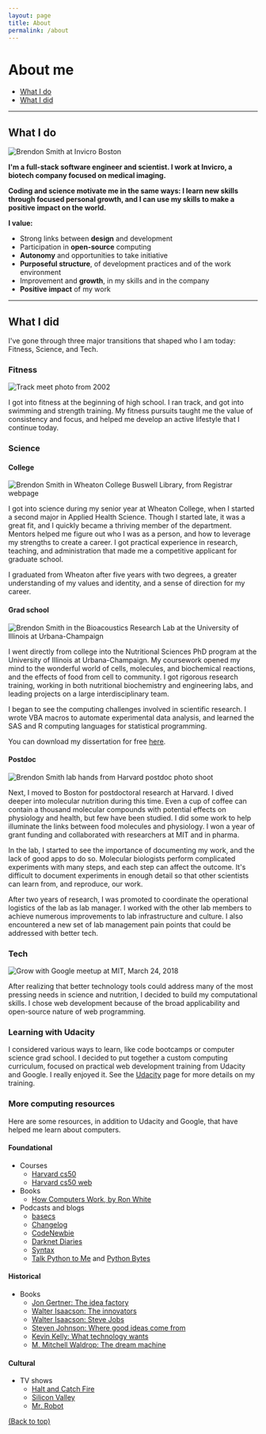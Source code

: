 ```yaml
---
layout: page
title: About
permalink: /about
---
```


# About me

- [What I do](#what-i-do)
- [What I did](#what-i-did)

---

## What I do

<img src="../img/brendon-smith-invicro-casual.jpg" alt="Brendon Smith at Invicro Boston" class="img-thumbnail">

**I'm a full-stack software engineer and scientist. I work at Invicro, a biotech company focused on medical imaging.**

**Coding and science motivate me in the same ways: I learn new skills through focused personal growth, and I can use my skills to make a positive impact on the world.**

**I value:**

- Strong links between **design** and development
- Participation in **open-source** computing
- **Autonomy** and opportunities to take initiative
- **Purposeful structure**, of development practices and of the work environment
- Improvement and **growth**, in my skills and in the company
- **Positive impact** of my work

---

## What I did

I've gone through three major transitions that shaped who I am today: Fitness, Science, and Tech.

<h3 class="no-anchor">Fitness</h3>

<img src="../img/track.jpg" alt="Track meet photo from 2002" class="img-thumbnail">

I got into fitness at the beginning of high school. I ran track, and got into swimming and strength training. My fitness pursuits taught me the value of consistency and focus, and helped me develop an active lifestyle that I continue today.

<h3 class="no-anchor">Science</h3>

<h4 class="no-anchor">College</h4>

<img src="../img/brendon-smith-wheaton-buswell-library.jpg" alt="Brendon Smith in Wheaton College Buswell Library, from Registrar webpage" class="img-thumbnail">

I got into science during my senior year at Wheaton College, when I started a second major in Applied Health Science. Though I started late, it was a great fit, and I quickly became a thriving member of the department. Mentors helped me figure out who I was as a person, and how to leverage my strengths to create a career. I got practical experience in research, teaching, and administration that made me a competitive applicant for graduate school.

I graduated from Wheaton after five years with two degrees, a greater understanding of my values and identity, and a sense of direction for my career.

<h4 class="no-anchor">Grad school</h4>

<img src="../img/brendon-smith-lab-illinois.jpg" alt="Brendon Smith in the Bioacoustics Research Lab at the University of Illinois at Urbana-Champaign" class="img-thumbnail">

I went directly from college into the Nutritional Sciences PhD program at the University of Illinois at Urbana-Champaign. My coursework opened my mind to the wonderful world of cells, molecules, and biochemical reactions, and the effects of food from cell to community. I got rigorous research training, working in both nutritional biochemistry and engineering labs, and leading projects on a large interdisciplinary team.

I began to see the computing challenges involved in scientific research. I wrote VBA macros to automate experimental data analysis, and learned the SAS and R computing languages for statistical programming.

You can download my dissertation for free <a href="https://www.ideals.illinois.edu/handle/2142/72961" target="_blank">here</a>.

<h4 class="no-anchor">Postdoc</h4>

<img src="../img/brendon-smith-lab-hands.jpg" alt="Brendon Smith lab hands from Harvard postdoc photo shoot" class="img-thumbnail">

Next, I moved to Boston for postdoctoral research at Harvard. I dived deeper into molecular nutrition during this time. Even a cup of coffee can contain a thousand molecular compounds with potential effects on physiology and health, but few have been studied. I did some work to help illuminate the links between food molecules and physiology. I won a year of grant funding and collaborated with researchers at MIT and in pharma.

In the lab, I started to see the importance of documenting my work, and the lack of good apps to do so. Molecular biologists perform complicated experiments with many steps, and each step can affect the outcome. It's difficult to document experiments in enough detail so that other scientists can learn from, and reproduce, our work.

After two years of research, I was promoted to coordinate the operational logistics of the lab as lab manager. I worked with the other lab members to achieve numerous improvements to lab infrastructure and culture. I also encountered a new set of lab management pain points that could be addressed with better tech.

<h3 class="no-anchor">Tech</h3>

<img src="../img/gwg-meetup-20180324-mit.jpg" alt="Grow with Google meetup at MIT, March 24, 2018" class="img-thumbnail">

After realizing that better technology tools could address many of the most pressing needs in science and nutrition, I decided to build my computational skills. I chose web development because of the broad applicability and open-source nature of web programming.

<h3>Learning with Udacity</h3>

I considered various ways to learn, like code bootcamps or computer science grad school. I decided to put together a custom computing curriculum, focused on practical web development training from Udacity and Google. I really enjoyed it. See the [Udacity](./udacity.md) page for more details on my training.

<h3>More computing resources</h3>

Here are some resources, in addition to Udacity and Google, that have helped me learn about computers.

<h4>Foundational</h4>

  - Courses
    - [Harvard cs50](https://cs50.harvard.edu)
    - [Harvard cs50 web](https://cs50.github.io/web/)
  - Books
    - [How Computers Work, by Ron White](https://www.amazon.com/How-Computers-Work-Evolution-Technology/dp/078974984X)
  - Podcasts and blogs
    - [basecs](https://medium.com/basecs)
    - [Changelog](https://changelog.com/)
    - [CodeNewbie](https://www.codenewbie.org/)
    - [Darknet Diaries](https://darknetdiaries.com/)
    - [Syntax](https://syntax.fm)
    - [Talk Python to Me](https://talkpython.fm/) and [Python Bytes](https://pythonbytes.fm/)

<h4>Historical</h4>

- Books
  - [Jon Gertner: The idea factory](https://en.wikipedia.org/wiki/The_Idea_Factory)
  - [Walter Isaacson: The innovators](<https://en.wikipedia.org/wiki/The_Innovators_(book)>)
  - [Walter Isaacson: Steve Jobs](<https://en.wikipedia.org/wiki/Steve_Jobs_(book)>)
  - [Steven Johnson: Where good ideas come from](<https://en.wikipedia.org/wiki/Steven_Johnson_(author)>)
  - [Kevin Kelly: What technology wants](https://en.wikipedia.org/wiki/What_Technology_Wants)
  - [M. Mitchell Waldrop: The dream machine](https://en.wikipedia.org/wiki/J._C._R._Licklider)

<h4>Cultural</h4>

- TV shows
  - [Halt and Catch Fire](http://www.imdb.com/title/tt2543312/)
  - [Silicon Valley](http://www.imdb.com/title/tt2575988/)
  - [Mr. Robot](http://www.imdb.com/title/tt4158110/)

[(Back to top)](#about-me)
